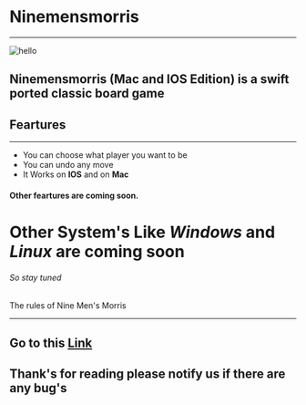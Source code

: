 # Ninemensmorris
-------------------------------------------------------------------------------------------
![hello](http://paxpuzzle.com/images/morris%20MED.jpg)
## **Ninemensmorris (Mac and IOS Edition) is a swift ported classic board game**
## Feartures
-------------------------------------------------------------------------------------------
* You can choose what player you want to be
* You can undo any move
* It Works on **IOS** and on **Mac**

#### Other feartures are coming soon.
# Other System's Like ***Windows*** and ***Linux*** are coming soon
###### So stay tuned
The rules of Nine Men's Morris
___________________________________________________________________________________________
## Go to this [Link](https://www.mastersofgames.com/rules/morris-rules.htm)
## Thank's for reading please notify us if there are any bug's
